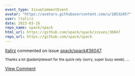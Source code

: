 ```yaml
---
event_type: IssueCommentEvent
avatar: "https://avatars.githubusercontent.com/u/1053245?"
user: ltalirz
date: 2023-03-16
repo_name: spack/spack
html_url: https://github.com/spack/spack/issues/36047
repo_url: https://github.com/spack/spack
---
```


<a href='https://github.com/ltalirz' target='_blank'>ltalirz</a> commented on issue <a href='https://github.com/spack/spack/issues/36047' target='_blank'>spack/spack#36047</a>.

<small>Thanks a lot @adamjstewart for the quick rely (sorry, super busy week)....</small>

<a href='https://github.com/spack/spack/issues/36047' target='_blank'>View Comment</a>